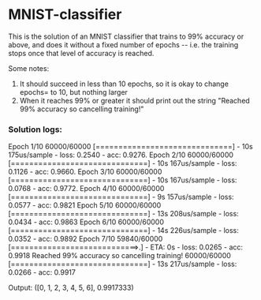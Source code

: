 # MNIST-classifier

This is the solution of an MNIST classifier that trains to 99% accuracy or above, and does it without a fixed number of epochs -- i.e. the training stops once that level of accuracy is reached.

Some notes: 
1. It should succeed in less than 10 epochs, so it is okay to change epochs= to 10, but nothing larger
2. When it reaches 99% or greater it should print out the string "Reached 99% accuracy so cancelling training!"

### Solution logs:
Epoch 1/10
60000/60000 [==============================] - 10s 175us/sample - loss: 0.2540 - acc: 0.9276.
Epoch 2/10
60000/60000 [==============================] - 10s 167us/sample - loss: 0.1126 - acc: 0.9660.
Epoch 3/10
60000/60000 [==============================] - 10s 167us/sample - loss: 0.0768 - acc: 0.9772.
Epoch 4/10
60000/60000 [==============================] - 9s 157us/sample - loss: 0.0577 - acc: 0.9821
Epoch 5/10
60000/60000 [==============================] - 13s 208us/sample - loss: 0.0434 - acc: 0.9863
Epoch 6/10
60000/60000 [==============================] - 14s 226us/sample - loss: 0.0352 - acc: 0.9892
Epoch 7/10
59840/60000 [============================>.] - ETA: 0s - loss: 0.0265 - acc: 0.9918
Reached 99% accuracy so cancelling training!
60000/60000 [==============================] - 13s 217us/sample - loss: 0.0266 - acc: 0.9917

Output: ([0, 1, 2, 3, 4, 5, 6], 0.9917333)
